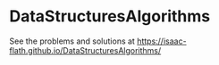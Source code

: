 # DataStructuresAlgorithms

See the problems and solutions at https://isaac-flath.github.io/DataStructuresAlgorithms/
